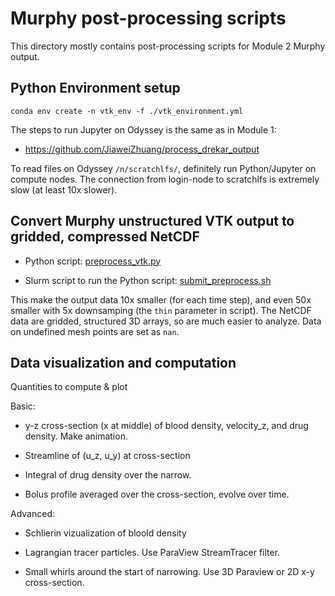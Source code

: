 # Murphy post-processing scripts

This directory mostly contains post-processing scripts for Module 2 Murphy output.

## Python Environment setup

    conda env create -n vtk_env -f ./vtk_environment.yml

The steps to run Jupyter on Odyssey is the same as in Module 1:
- https://github.com/JiaweiZhuang/process_drekar_output

To read files on Odyssey `/n/scratchlfs/`, definitely run Python/Jupyter on compute nodes. The connection from login-node to scratchlfs is extremely slow (at least 10x slower).

## Convert Murphy unstructured VTK output to gridded, compressed NetCDF

- Python script: [preprocess_vtk.py](./preprocess_vtk.py)

- Slurm script to run the Python script: [submit_preprocess.sh](./submit_preprocess.sh)

This make the output data 10x smaller (for each time step), and even 50x smaller with 5x downsamping (the `thin` parameter in script). The NetCDF data are gridded, structured 3D arrays, so are much easier to analyze. Data on undefined mesh points are set as `nan`.

## Data visualization and computation

Quantities to compute & plot

Basic:

- y-z cross-section (x at middle) of blood density, velocity_z, and drug density. Make animation.

- Streamline of (u_z, u_y) at cross-section

- Integral of drug density over the narrow.

- Bolus profile averaged over the cross-section, evolve over time.

Advanced:

- Schlierin vizualization of bloold density

- Lagrangian tracer particles. Use ParaView StreamTracer filter.

- Small whirls around the start of narrowing. Use 3D Paraview or 2D x-y cross-section.
